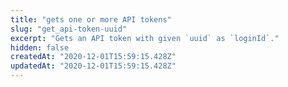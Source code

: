 ```yaml
---
title: "gets one or more API tokens"
slug: "get_api-token-uuid"
excerpt: "Gets an API token with given `uuid` as `loginId`."
hidden: false
createdAt: "2020-12-01T15:59:15.428Z"
updatedAt: "2020-12-01T15:59:15.428Z"
---
```

